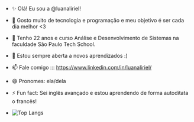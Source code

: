 - ✨ Olá! Eu sou a @luanaliriel!
- 👀 Gosto muito de tecnologia e programação e meu objetivo é ser cada dia melhor <3
- 🌱 Tenho 22 anos e curso Análise e Desenvolvimento de Sistemas na faculdade São Paulo Tech School.
- 💞️ Estou sempre aberta a novos aprendizados :)
- 📫 Fale comigo ::: https://www.linkedin.com/in/luanaliriel/
- 😄 Pronomes: ela/dela
- ⚡ Fun fact: Sei inglês avançado e estou aprendendo de forma autoditata o francês!

- ![Top Langs](https://github-readme-stats.vercel.app/api/top-langs/?username=seu-usuario&layout=compact)
